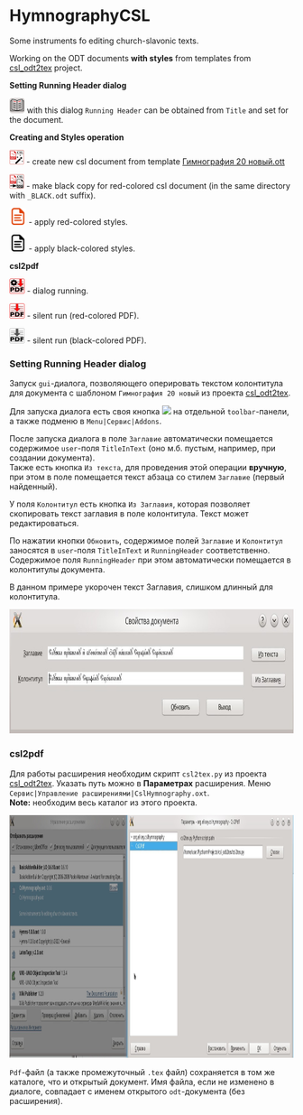 # HymnographyCSL
Some instruments fo editing church-slavonic texts.

Working on the ODT documents **with styles** from templates from [csl_odt2tex](https://github.com/EliseyP/csl_odt2tex) project.

**Setting Running Header dialog**


![](Images/cslRunnHeaderB.png)  with this dialog `Running Header` can be obtained from `Title` and set for the document.

**Creating and Styles operation**

![](Images/cslNewFromTemplateB.png) - create new csl document from template [Гимнография 20 новый.ott](https://github.com/EliseyP/csl_odt2tex/blob/main/%D0%93%D0%B8%D0%BC%D0%BD%D0%BE%D0%B3%D1%80%D0%B0%D1%84%D0%B8%D1%8F%2020%20%D0%BD%D0%BE%D0%B2%D1%8B%D0%B9.ott)

![](Images/cslMakeBlackCopyB.png) - make black copy for red-colored csl document (in the same directory with `_BLACK.odt` suffix).

<img src="Images/docRed.png" width="30"> - apply red-colored styles.

<img src="Images/docBlack.png" width="30"> - apply black-colored styles.

**csl2pdf**

![Dialog](Images/Csl2Pdf_gui.png) - dialog running.  

![Red colored](Images/Csl2Pdf_red.png) - silent run (red-colored PDF).  

![Black colored](Images/Csl2Pdf_black.png) - silent run (black-colored PDF).

### Setting Running Header dialog

Запуск `gui`-диалога, позволяющего оперировать текстом колонтитула для документа с шаблоном `Гимнография 20 новый` из проекта [csl_odt2tex](https://github.com/EliseyP/csl_odt2tex).

Для запуска диалога есть своя кнопка ![](images/runnheader_16.png) на отдельной `toolbar`-панели, а также подменю в `Menu|Сервис|Addons`.

После запуска диалога в поле `Заглавие` автоматически помещается содержимое `user`-поля `TitleInText` (оно м.б. пустым, например, при создании документа).  
Также есть кнопка `Из текста`, для проведения этой операции **вручную**, при этом в поле помещается текст абзаца со стилем `Заглавие` (первый найденный).

У поля `Колонтитул` есть кнопка `Из Заглавия`, которая позволяет скопировать текст заглавия в поле колонтитула. Текст может редактироваться.

По нажатии кнопки `Обновить`, содержимое полей `Заглавие` и `Колонтитул` заносятся в `user`-поля `TitleInText` и `RunningHeader` соответственно. Содержимое поля `RunningHeader` при этом автоматически помещается в колонтитулы документа.

В данном примере укорочен текст Заглавия, слишком длинный для колонтитула.

<img src="Images/cslRHexample.jpeg" width="800" height="220">


### csl2pdf

Для работы расширения необходим скрипт `csl2tex.py` из проекта [csl_odt2tex](https://github.com/EliseyP/csl_odt2tex). 
Указать путь можно в **Параметрах** расширения. Меню `Сервис|Управление расширениями|CslHymnography.oxt`.  
**Note:** необходим весь каталог из этого проекта.

<img src="Images/OxtOptions.jpeg" width="1500" height="430">

`Pdf`-файл (а также промежуточный `.tex` файл) сохраняется в том же каталоге, что и открытый документ. Имя файла, если не изменено в диалоге, совпадает с именем открытого `odt`-документа (без расширения).  
